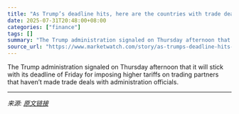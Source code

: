 ```yaml
---
title: "As Trump’s deadline hits, here are the countries with trade deals, and those without them"
date: 2025-07-31T20:48:00+08:00
categories: ["finance"]
tags: []
summary: "The Trump administration signaled on Thursday afternoon that it will stick with its deadline of Friday for imposing higher tariffs on trading partners that haven’t made trade deals with administration"
source_url: "https://www.marketwatch.com/story/as-trumps-deadline-hits-here-are-the-countries-with-trade-deals-and-those-without-them-dcb935e3?mod=mw_rss_topstories"
---
```


The Trump administration signaled on Thursday afternoon that it will stick with its deadline of Friday for imposing higher tariffs on trading partners that haven’t made trade deals with administration officials.

---

*来源: [原文链接](https://www.marketwatch.com/story/as-trumps-deadline-hits-here-are-the-countries-with-trade-deals-and-those-without-them-dcb935e3?mod=mw_rss_topstories)*
